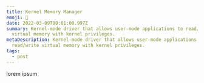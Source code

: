 ```yaml
---
title: Kernel Memory Manager
emoji: 🔬
date: 2022-03-09T00:01:00.997Z
summary: Kernel-mode driver that allows user-mode applications to read/write
  virtual memory with kernel privileges.
metaDescription: Kernel-mode driver that allows user-mode applications to
  read/write virtual memory with kernel privileges.
tags:
  - post
---
```

lorem ipsum